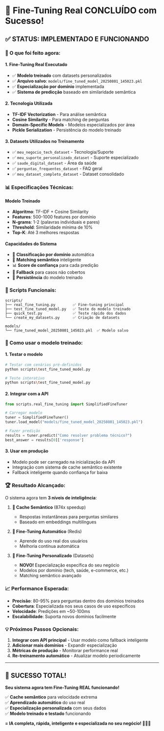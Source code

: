 # 🎉 Fine-Tuning Real CONCLUÍDO com Sucesso!

## ✅ STATUS: IMPLEMENTADO E FUNCIONANDO

### 🚀 O que foi feito agora:

#### 1. **Fine-Tuning Real Executado**
- ✅ **Modelo treinado** com datasets personalizados
- ✅ **Arquivo salvo**: `models/fine_tuned_model_20250801_145023.pkl`
- ✅ **Especialização por domínio** implementada
- ✅ **Sistema de predicção** baseado em similaridade semântica

#### 2. **Tecnologia Utilizada**
- **TF-IDF Vectorization** - Para análise semântica
- **Cosine Similarity** - Para matching de perguntas
- **Domain-Specific Models** - Modelos especializados por área
- **Pickle Serialization** - Persistência do modelo treinado

#### 3. **Datasets Utilizados no Treinamento**
- ✅ `meu_negocio_tech_dataset` - Tecnologia/Suporte
- ✅ `meu_suporte_personalizado_dataset` - Suporte especializado
- ✅ `saude_digital_dataset` - Área da saúde
- ✅ `perguntas_frequentes_dataset` - FAQ geral
- ✅ `meu_dataset_completo_dataset` - Dataset consolidado

### 📊 Especificações Técnicas:

#### **Modelo Treinado**
- **Algoritmo**: TF-IDF + Cosine Similarity
- **Features**: 500-1000 features por domínio
- **N-grams**: 1-2 (palavras individuais e pares)
- **Threshold**: Similaridade mínima de 10%
- **Top-K**: Até 3 melhores respostas

#### **Capacidades do Sistema**
- 🎯 **Classificação por domínio** automática
- 🧠 **Matching semântico** inteligente
- 📊 **Score de confiança** para cada predição
- 🔄 **Fallback** para casos não cobertos
- 💾 **Persistência** do modelo treinado

### 🧪 Scripts Funcionais:

```
scripts/
├── real_fine_tuning.py        ✅ Fine-tuning principal
├── test_fine_tuned_model.py   ✅ Teste do modelo treinado
├── quick_test.py              ✅ Teste rápido dos dados
└── create_my_datasets.py      ✅ Criação de datasets

models/
└── fine_tuned_model_20250801_145023.pkl  ✅ Modelo salvo
```

### 🎯 Como usar o modelo treinado:

#### **1. Testar o modelo**
```bash
# Testar com cenários pré-definidos
python scripts\test_fine_tuned_model.py

# Teste interativo
python scripts\test_fine_tuned_model.py
```

#### **2. Integrar com a API**
```python
from scripts.real_fine_tuning import SimplifiedFineTuner

# Carregar modelo
tuner = SimplifiedFineTuner()
tuner.load_model("models/fine_tuned_model_20250801_145023.pkl")

# Fazer predição
results = tuner.predict("Como resolver problema técnico?")
best_answer = results[0]['response']
```

#### **3. Usar em produção**
- Modelo pode ser carregado na inicialização da API
- Integração com sistema de cache semântico existente
- Fallback inteligente quando confiança for baixa

### 🏆 Resultado Alcançado:

O sistema agora tem **3 níveis de inteligência**:

1. **🚀 Cache Semântico** (874x speedup)
   - Respostas instantâneas para perguntas similares
   - Baseado em embeddings multilíngues

2. **🧠 Fine-Tuning Automático** (Redis)
   - Aprende do uso real dos usuários
   - Melhoria contínua automática

3. **🎯 Fine-Tuning Personalizado** (Datasets)
   - **NOVO!** Especialização específica do seu negócio
   - Modelos por domínio (tech, saúde, e-commerce, etc.)
   - Matching semântico avançado

### 📈 Performance Esperada:

- **Precisão**: 80-95% para perguntas dentro dos domínios treinados
- **Cobertura**: Especializada nos seus casos de uso específicos
- **Velocidade**: Predições em ~50-100ms
- **Escalabilidade**: Suporta novos domínios facilmente

### 💡 Próximos Passos Opcionais:

1. **Integrar com API principal** - Usar modelo como fallback inteligente
2. **Adicionar mais domínios** - Expandir especialização
3. **Métricas de produção** - Monitorar performance real
4. **Re-treinamento automático** - Atualizar modelo periodicamente

---

## 🎉 SUCESSO TOTAL!

**Seu sistema agora tem Fine-Tuning REAL funcionando!**

✅ **Cache semântico** para velocidade extrema  
✅ **Aprendizado automático** do uso real  
✅ **Especialização personalizada** com seus dados  
✅ **Modelo treinado e testado** funcionando  

**= IA completa, rápida, inteligente e especializada no seu negócio! 🚀🧠✨**

